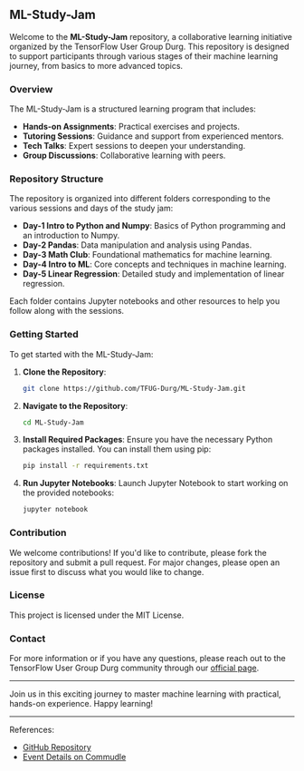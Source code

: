 ## ML-Study-Jam

Welcome to the **ML-Study-Jam** repository, a collaborative learning initiative organized by the TensorFlow User Group Durg. This repository is designed to support participants through various stages of their machine learning journey, from basics to more advanced topics.

### Overview

The ML-Study-Jam is a structured learning program that includes:

- **Hands-on Assignments**: Practical exercises and projects.
- **Tutoring Sessions**: Guidance and support from experienced mentors.
- **Tech Talks**: Expert sessions to deepen your understanding.
- **Group Discussions**: Collaborative learning with peers.

### Repository Structure

The repository is organized into different folders corresponding to the various sessions and days of the study jam:

- **Day-1 Intro to Python and Numpy**: Basics of Python programming and an introduction to Numpy.
- **Day-2 Pandas**: Data manipulation and analysis using Pandas.
- **Day-3 Math Club**: Foundational mathematics for machine learning.
- **Day-4 Intro to ML**: Core concepts and techniques in machine learning.
- **Day-5 Linear Regression**: Detailed study and implementation of linear regression.

Each folder contains Jupyter notebooks and other resources to help you follow along with the sessions.

### Getting Started

To get started with the ML-Study-Jam:

1. **Clone the Repository**:
    ```sh
    git clone https://github.com/TFUG-Durg/ML-Study-Jam.git
    ```
2. **Navigate to the Repository**:
    ```sh
    cd ML-Study-Jam
    ```
3. **Install Required Packages**:
    Ensure you have the necessary Python packages installed. You can install them using pip:
    ```sh
    pip install -r requirements.txt
    ```
4. **Run Jupyter Notebooks**:
    Launch Jupyter Notebook to start working on the provided notebooks:
    ```sh
    jupyter notebook
    ```

### Contribution

We welcome contributions! If you'd like to contribute, please fork the repository and submit a pull request. For major changes, please open an issue first to discuss what you would like to change.

### License

This project is licensed under the MIT License.

### Contact

For more information or if you have any questions, please reach out to the TensorFlow User Group Durg community through our [official page](https://www.commudle.com/communities/tfug-durg/events/tfug-durg-ml-study-jam-2024).

---

Join us in this exciting journey to master machine learning with practical, hands-on experience. Happy learning!

---

References:
- [GitHub Repository](https://github.com/TFUG-Durg/ML-Study-Jam)
- [Event Details on Commudle](https://www.commudle.com/communities/tfug-durg/events/tfug-durg-ml-study-jam-2024)
